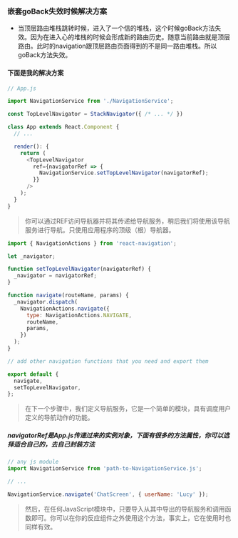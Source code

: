 ### 嵌套goBack失效时候解决方案

  - 当顶层路由堆栈跳转时候，进入了一个信的堆栈，这个时候goBack方法失效。因为在进入心的堆栈的时候会形成新的路由历史。随意当前路由就是顶层路由。此时的navigation跟顶层路由页面得到的不是同一路由堆栈。所以goBack方法失效。
  #### 下面是我的解决方案

  ```js
  // App.js

  import NavigationService from './NavigationService';

  const TopLevelNavigator = StackNavigator({ /* ... */ })

  class App extends React.Component {
    // ...

    render(): {
      return (
        <TopLevelNavigator
          ref={navigatorRef => {
            NavigationService.setTopLevelNavigator(navigatorRef);
          }}
        />
      );
    }
  }
  ```
  > 你可以通过REF访问导航器并将其传递给导航服务，稍后我们将使用该导航服务进行导航。只使用应用程序的顶级（根）导航器。
  ```js
  import { NavigationActions } from 'react-navigation';

  let _navigator;

  function setTopLevelNavigator(navigatorRef) {
    _navigator = navigatorRef;
  }

  function navigate(routeName, params) {
    _navigator.dispatch(
      NavigationActions.navigate({
        type: NavigationActions.NAVIGATE,
        routeName,
        params,
      })
    );
  }

  // add other navigation functions that you need and export them

  export default {
    navigate,
    setTopLevelNavigator,
  };
  ```
  > 在下一个步骤中，我们定义导航服务，它是一个简单的模块，具有调度用户定义的导航动作的功能。

  ##### navigatorRef是App.js传递过来的实例对象，下面有很多的方法属性，你可以选择适合自己的，去自己封装方法

  ```js
  // any js module
  import NavigationService from 'path-to-NavigationService.js';

  // ...

  NavigationService.navigate('ChatScreen', { userName: 'Lucy' });
  ```
  > 然后，在任何JavaScript模块中，只要导入从其中导出的导航服务和调用函数即可。你可以在你的反应组件之外使用这个方法，事实上，它在使用时也同样有效。